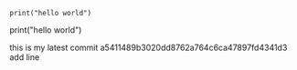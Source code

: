 ```python3
print("hello world")
```
print("hello world")

this is my latest  commit a5411489b3020dd8762a764c6ca47897fd4341d3
add line
